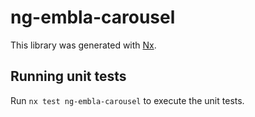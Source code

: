 # ng-embla-carousel

This library was generated with [Nx](https://nx.dev).

## Running unit tests

Run `nx test ng-embla-carousel` to execute the unit tests.
